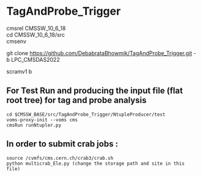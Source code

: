 # TagAndProbe_Trigger

cmsrel CMSSW_10_6_18  
cd CMSSW_10_6_18/src  
cmsenv  

git clone https://github.com/DebabrataBhowmik/TagAndProbe_Trigger.git -b LPC_CMSDAS2022

scramv1 b

## For Test Run and producing the input file (flat root tree) for tag and probe analysis 
```
cd $CMSSW_BASE/src/TagAndProbe_Trigger/NtupleProducer/test   
voms-proxy-init --voms cms
cmsRun runNtupler.py
```
## In order to submit crab jobs :
```
source /cvmfs/cms.cern.ch/crab3/crab.sh
python multicrab_Ele.py (change the storage path and site in this file)
```

